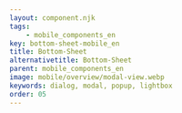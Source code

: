 ```yaml
---
layout: component.njk
tags: 
    - mobile_components_en
key: bottom-sheet-mobile_en
title: Bottom-Sheet
alternativetitle: Bottom-Sheet
parent: mobile_components_en
image: mobile/overview/modal-view.webp
keywords: dialog, modal, popup, lightbox
order: 05
---
```





